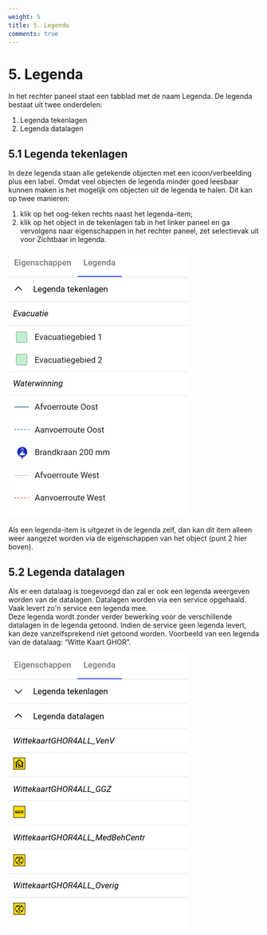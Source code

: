 ```yaml
---
weight: 5
title: 5. Legenda
comments: true
---
```


# 5. Legenda

In het rechter paneel staat een tabblad met de naam Legenda. De legenda bestaat uit twee 
onderdelen: 

1. Legenda tekenlagen 
2. Legenda datalagen  
 
## 5.1  Legenda tekenlagen 
In deze legenda staan alle getekende objecten met 
een icoon/verbeelding plus een label. Omdat veel 
objecten de legenda minder goed leesbaar kunnen 
maken is het mogelijk om objecten uit de legenda te 
halen. Dit kan op twee manieren:

1. klik op het oog-teken rechts naast het legenda-item; 
2. klik op het object in de tekenlagen tab in het 
linker paneel en ga vervolgens naar eigenschappen in het rechter paneel, zet selectievak uit voor Zichtbaar in legenda. 

![](images/legenda-tekenlagen.png)

Als een legenda-item is uitgezet in de legenda zelf, 
dan kan dit item alleen weer aangezet worden via de 
eigenschappen van het object (punt 2 hier boven). 
 
## 5.2 Legenda datalagen 

Als er een datalaag is toegevoegd dan zal er ook een 
legenda weergeven worden van de datalagen. Datalagen 
worden via een service opgehaald. Vaak levert zo'n service 
een legenda mee.  
Deze legenda wordt zonder verder bewerking voor de 
verschillende datalagen in de legenda getoond. Indien de 
service geen legenda levert, kan deze vanzelfsprekend niet 
getoond worden. 
Voorbeeld van een legenda van de datalaag: “Witte Kaart 
GHOR”.

![](images/legenda-datalagen.png)